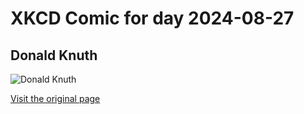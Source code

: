 
# XKCD Comic for day 2024-08-27

## Donald Knuth

![Donald Knuth](https://imgs.xkcd.com/comics/donald_knuth.png "His books were kinda intimidating; rappelling down through his skylight seemed like the best option.")

[Visit the original page](https://xkcd.com/163/)
